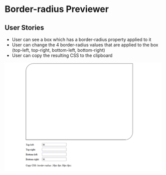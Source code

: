 # Border-radius Previewer
## User Stories
* User can see a box which has a border-radius property applied to it
* User can change the 4 border-radius values that are applied to the box (top-left, top-right, bottom-left, bottom-right)
* User can copy the resulting CSS to the clipboard

![A picture of Border-radius previewer demo](https://raw.githubusercontent.com/lrbn86/app-ideas/master/border-radius-previewer/border-radius-previewer.PNG)